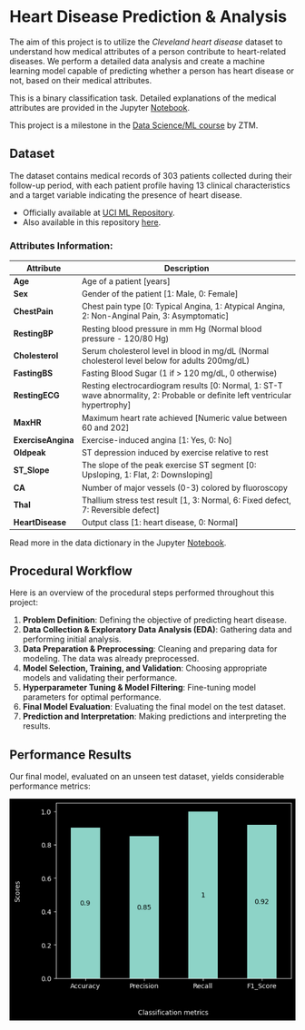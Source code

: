 # **Heart Disease Prediction & Analysis**

The aim of this project is to utilize the *Cleveland heart disease* dataset to understand how medical attributes of a person contribute to heart-related diseases. We perform a detailed data analysis and create a machine learning model capable of predicting whether a person has heart disease or not, based on their medical attributes.

This is a binary classification task. Detailed explanations of the medical attributes are provided in the Jupyter [Notebook](./Heart-disease-model.ipynb).

This project is a milestone in the [Data Science/ML course](https://github.com/DarkDk123/ZTM-ML-Data-Science) by ZTM.

## Dataset

The dataset contains medical records of 303 patients collected during their follow-up period, with each patient profile having 13 clinical characteristics and a target variable indicating the presence of heart disease.

- Officially available at [UCI ML Repository](https://archive.ics.uci.edu/dataset/45/heart+disease).
- Also available in this repository [here](./dataCSV/heart-disease.csv).

### Attributes Information:

| Attribute          | Description                                                                                                                   |
| ------------------ | ----------------------------------------------------------------------------------------------------------------------------- |
| **Age**            | Age of a patient [years]                                                                                                      |
| **Sex**            | Gender of the patient [1: Male, 0: Female]                                                                                    |
| **ChestPain**      | Chest pain type [0: Typical Angina, 1: Atypical Angina, 2: Non-Anginal Pain, 3: Asymptomatic]                                 |
| **RestingBP**      | Resting blood pressure in mm Hg (Normal blood pressure - 120/80 Hg)                                                           |
| **Cholesterol**    | Serum cholesterol level in blood in mg/dL (Normal cholesterol level below for adults 200mg/dL)                                |
| **FastingBS**      | Fasting Blood Sugar (1 if > 120 mg/dL, 0 otherwise)                                                                           |
| **RestingECG**     | Resting electrocardiogram results [0: Normal, 1: ST-T wave abnormality, 2: Probable or definite left ventricular hypertrophy] |
| **MaxHR**          | Maximum heart rate achieved [Numeric value between 60 and 202]                                                                |
| **ExerciseAngina** | Exercise-induced angina [1: Yes, 0: No]                                                                                       |
| **Oldpeak**        | ST depression induced by exercise relative to rest                                                                            |
| **ST_Slope**       | The slope of the peak exercise ST segment [0: Upsloping, 1: Flat, 2: Downsloping]                                             |
| **CA**             | Number of major vessels (0-3) colored by fluoroscopy                                                                          |
| **Thal**           | Thallium stress test result [1, 3: Normal, 6: Fixed defect, 7: Reversible defect]                                             |
| **HeartDisease**   | Output class [1: heart disease, 0: Normal]                                                                                    |

Read more in the data dictionary in the Jupyter [Notebook](./Heart-disease-model.ipynb).

## Procedural Workflow

Here is an overview of the procedural steps performed throughout this project:

1. **Problem Definition**: Defining the objective of predicting heart disease.
2. **Data Collection & Exploratory Data Analysis (EDA)**: Gathering data and performing initial analysis.
3. **Data Preparation & Preprocessing**: Cleaning and preparing data for modeling. The data was already preprocessed.
4. **Model Selection, Training, and Validation**: Choosing appropriate models and validating their performance.
5. **Hyperparameter Tuning & Model Filtering**: Fine-tuning model parameters for optimal performance.
6. **Final Model Evaluation**: Evaluating the final model on the test dataset.
7. **Prediction and Interpretation**: Making predictions and interpreting the results.

## Performance Results

Our final model, evaluated on an unseen test dataset, yields considerable performance metrics:

![Performance Metrics](./Images/performance.png)


